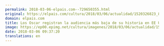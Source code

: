 ```yaml
---
permalink: 2018-03-06-elpais.com--729650355.html
original: https://elpais.com/cultura/2018/03/06/actualidad/1520326823_865108.html#?ref=rss&format=simple&link=link
domain: elpais.com
title: Los Oscar registran la audiencia más baja de su historia en EE UU
image: https://ep00.epimg.net/cultura/imagenes/2018/03/06/actualidad/1520326823_865108_1520327310_rrss_normal.jpg
date: 2018-03-06 09:37:20
translations: en
---
```


